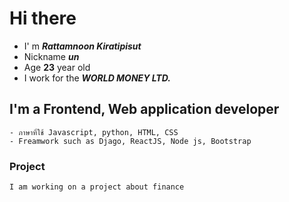 # Hi there 
- I' m ___Rattamnoon Kiratipisut___
- Nickname  ___un___
- Age __23__ year old
- I work for the ___WORLD MONEY LTD.___

## I'm a Frontend, Web application developer
```
- ภาษาที่ใช้ Javascript, python, HTML, CSS
- Freamwork such as Djago, ReactJS, Node js, Bootstrap  
``` 

### Project
```
I am working on a project about finance
``` 
